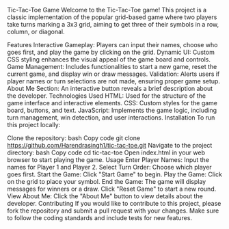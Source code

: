 Tic-Tac-Toe Game
Welcome to the Tic-Tac-Toe game! This project is a classic implementation of the popular grid-based game where two players take turns marking a 3x3 grid, aiming to get three of their symbols in a row, column, or diagonal.

Features
Interactive Gameplay: Players can input their names, choose who goes first, and play the game by clicking on the grid.
Dynamic UI: Custom CSS styling enhances the visual appeal of the game board and controls.
Game Management: Includes functionalities to start a new game, reset the current game, and display win or draw messages.
Validation: Alerts users if player names or turn selections are not made, ensuring proper game setup.
About Me Section: An interactive button reveals a brief description about the developer.
Technologies Used
HTML: Used for the structure of the game interface and interactive elements.
CSS: Custom styles for the game board, buttons, and text.
JavaScript: Implements the game logic, including turn management, win detection, and user interactions.
Installation
To run this project locally:

Clone the repository:
bash
Copy code
git clone https://github.com/Harendrasingh1/tic-tac-toe.git
Navigate to the project directory:
bash
Copy code
cd tic-tac-toe
Open index.html in your web browser to start playing the game.
Usage
Enter Player Names: Input the names for Player 1 and Player 2.
Select Turn Order: Choose which player goes first.
Start the Game: Click "Start Game" to begin.
Play the Game: Click on the grid to place your symbol.
End the Game: The game will display messages for winners or a draw. Click "Reset Game" to start a new round.
View About Me: Click the "About Me" button to view details about the developer.
Contributing
If you would like to contribute to this project, please fork the repository and submit a pull request with your changes. Make sure to follow the coding standards and include tests for new features.
